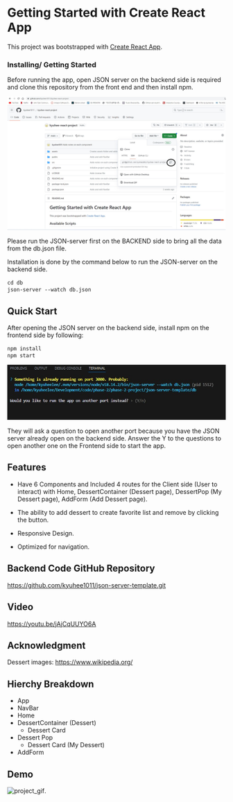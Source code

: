 # Getting Started with Create React App

This project was bootstrapped with [Create React App](https://github.com/facebook/create-react-app).

### Installing/ Getting Started 

Before running the app, open JSON server on the backend side is required and clone this repository from the front end and then install npm.

![git hub code](https://github.com/kyuhee1011/kyuhee-react-project/blob/main/assets/react%20clone%20instruction.jpg)

Please run the JSON-server first on the BACKEND side to bring all the data from the db.json file.

Installation is done by the command below to run the JSON-server on the backend side. 

```ubuntu
cd db 
json-server --watch db.json
```
## Quick Start 

After opening the JSON server on the backend side, install npm on the frontend side by following:

```ubuntu
npm install 
npm start 
```
![git hub code](https://github.com/kyuhee1011/kyuhee-react-project/blob/main/assets/npm%20start%20.jpg)

They will ask a question to open another port because you have the JSON server already open on the backend side. 
Answer the Y to the questions to open another one on the Frontend side to start the app.

## Features

- Have 6 Components and Included 4 routes for the Client side (User to interact) with Home, DessertContainer (Dessert page), DessertPop (My Dessert page), AddForm (Add Dessert page).

- The ability to add dessert to create favorite list and remove by clicking the button.

- Responsive Design.

- Optimized for navigation.

## Backend Code GitHub Repository

https://github.com/kyuhee1011/json-server-template.git



## Video

https://youtu.be/jAjCqUUYO6A

## Acknowledgment

Dessert images: https://www.wikipedia.org/

## Hierchy Breakdown

- App
- NavBar
- Home
- DessertContainer (Dessert)
  - Dessert Card
- Dessert Pop
  - Dessert Card (My Dessert)
- AddForm

## Demo

![project_gif](https://github.com/kyuhee1011/kyuhee-react-project/blob/main/assets/Phase-2_React_Project_Demo.gif).
